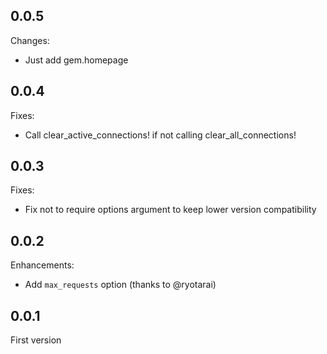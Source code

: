 ## 0.0.5

Changes:

* Just add gem.homepage

## 0.0.4

Fixes:

* Call clear_active_connections! if not calling clear_all_connections!

## 0.0.3

Fixes:

* Fix not to require options argument to keep lower version compatibility

## 0.0.2

Enhancements:

* Add `max_requests` option (thanks to @ryotarai)

## 0.0.1

First version
